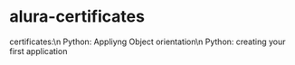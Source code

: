 # alura-certificates
certificates:\n
Python: Appliyng Object orientation\n
Python: creating your first application
